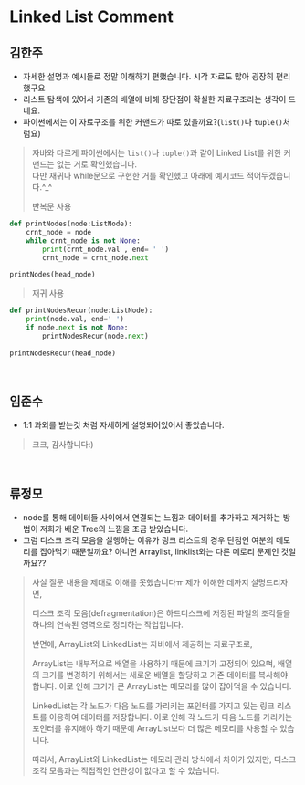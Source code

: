 # Linked List Comment

## 김한주
- 자세한 설명과 예시들로 정말 이해하기 편했습니다. 시각 자료도 많아 굉장히 편리했구요
- 리스트 탐색에 있어서 기존의 배열에 비해 장단점이 확실한 자료구조라는 생각이 드네요.
- 파이썬에서는 이 자료구조를 위한 커맨드가 따로 있을까요?(`list()`나 `tuple()`처럼요)

> 자바와 다르게 파이썬에서는 `list()`나 `tuple()`과 같이 Linked List를 위한 커맨드는 없는 거로 확인했습니다.  
> 다만 재귀나 while문으로 구현한 거를 확인했고 아래에 예시코드 적어두겠습니다.^_^  
> 
>반복문 사용  
```python
def printNodes(node:ListNode):
    crnt_node = node
    while crnt_node is not None:
        print(crnt_node.val , end= ' ')
        crnt_node = crnt_node.next
        
printNodes(head_node)
```  

>재귀 사용  
```python
def printNodesRecur(node:ListNode):
    print(node.val, end=' ')
    if node.next is not None:
        printNodesRecur(node.next)
        
printNodesRecur(head_node)
```  
<br>

## 임준수 
- 1:1 과외를 받는것 처럼 자세하게 설명되어있어서 좋았습니다.
> 크크, 감사합니다:)  
<br>

## 류정모
- node를 통해 데이터들 사이에서 연결되는 느낌과 데이터를 추가하고 제거하는 방법이 저희가 배운 Tree의 느낌을 조금 받았습니다.
- 그럼 디스크 조각 모음을 실행하는 이유가 링크 리스트의 경우 단점인 여분의 메모리를 잡아먹기 때문일까요? 아니면 Arraylist, linklist와는 다른 메로리 문제인 것일까요??

> 사실 질문 내용을 제대로 이해를 못했습니다ㅠ 제가 이해한 데까지 설명드리자면,  
> 
> 디스크 조각 모음(defragmentation)은 하드디스크에 저장된 파일의 조각들을 하나의 연속된 영역으로 정리하는 작업입니다.   
> 
>반면에, ArrayList와 LinkedList는 자바에서 제공하는 자료구조로,  
>
>ArrayList는 내부적으로 배열을 사용하기 때문에 크기가 고정되어 있으며, 배열의 크기를 변경하기 위해서는 새로운 배열을 할당하고 기존 데이터를 복사해야 합니다. 이로 인해 크기가 큰 ArrayList는 메모리를 많이 잡아먹을 수 있습니다.  
>
>LinkedList는 각 노드가 다음 노드를 가리키는 포인터를 가지고 있는 링크 리스트를 이용하여 데이터를 저장합니다. 이로 인해 각 노드가 다음 노드를 가리키는 포인터를 유지해야 하기 때문에 ArrayList보다 더 많은 메모리를 사용할 수 있습니다.
>
>따라서, ArrayList와 LinkedList는 메모리 관리 방식에서 차이가 있지만, 디스크 조각 모음과는 직접적인 연관성이 없다고 할 수 있습니다.  
<br>
